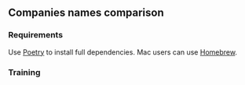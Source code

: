 ## Companies names comparison

### Requirements
Use [Poetry](https://python-poetry.org) to install full dependencies. Mac users can use [Homebrew](https://formulae.brew.sh/formula/poetry).

### Training

